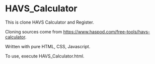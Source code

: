 # HAVS_Calculator

This is clone HAVS Calculator and Register.

Cloning sources come from https://www.haspod.com/free-tools/havs-calculator.

Written with pure HTML, CSS, Javascript. 

To use, execute HAVS_Calculator.html. 

